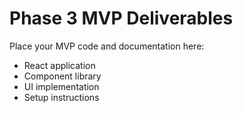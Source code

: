 # Phase 3 MVP Deliverables

Place your MVP code and documentation here:
- React application
- Component library
- UI implementation
- Setup instructions